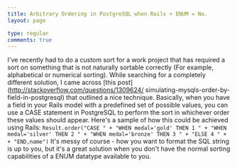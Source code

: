 ```yaml
---
title: Arbitrary Ordering in PostgreSQL when Rails + ENUM = No.
layout: page

type: regular
comments: true
---
```


I've recently had to do a custom sort for a work project that has required a
sort on something that is not naturally sortable correctly (For example,
alphabetical or numerical sorting). While searching for a completely different
solution, I came across [this post](http://stackoverflow.com/questions/1309624/
simulating-mysqls-order-by-field-in-postgresql) that outlined a nice technique.
Basically, when you have a field in your Rails model with a predefined set of
possible values, you can use a CASE statement in PostgreSQL to perform the sort
in whichever order these values should appear. Here's a sample of how this
could be achieved using Rails: ``` Result.order("CASE " + "WHEN medal='gold'
THEN 1 " + "WHEN medal='silver' THEN 2 " + "WHEN medal='bronze' THEN 3 " +
"ELSE 4 " + + "END,name") ``` It's messy of course - how you want to format the
SQL string is up to you, but it's a great solution when you don't have the
normal sorting capabilities of a ENUM datatype available to you.

